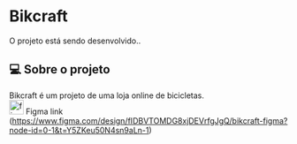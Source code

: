 # Bikcraft
O projeto está sendo desenvolvido.. 


## 💻 Sobre o projeto
Bikcraft é um projeto de uma loja online de bicicletas.<br>
<img alt="figma" width="26px" src="https://raw.githubusercontent.com/marwin1991/profile-technology-icons/refs/heads/main/icons/figma.png" /> Figma link (https://www.figma.com/design/fIDBVTOMDG8xjDEVrfgJgQ/bikcraft-figma?node-id=0-1&t=Y5ZKeu50N4sn9aLn-1)
